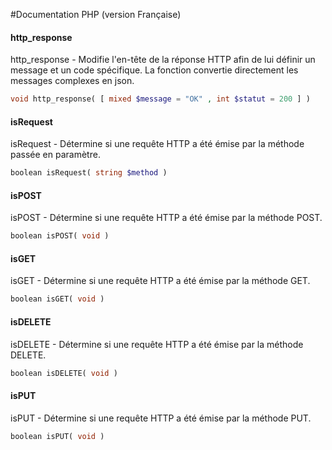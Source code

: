 #Documentation PHP (version Française)



#### http_response
http_response - Modifie l'en-tête de la réponse HTTP afin de lui définir un message et un code spécifique. La fonction convertie directement les messages complexes en json.
```php
void http_response( [ mixed $message = "OK" , int $statut = 200 ] )
```

#### isRequest
isRequest - Détermine si une requête HTTP a été émise par la méthode passée en paramètre.
```php
boolean isRequest( string $method ) 
```

#### isPOST
isPOST - Détermine si une requête HTTP a été émise par la méthode POST.
```php
boolean isPOST( void ) 
```

#### isGET
isGET - Détermine si une requête HTTP a été émise par la méthode GET.
```php
boolean isGET( void ) 
```

#### isDELETE
isDELETE - Détermine si une requête HTTP a été émise par la méthode DELETE.
```php
boolean isDELETE( void ) 
```

#### isPUT
isPUT - Détermine si une requête HTTP a été émise par la méthode PUT.
```php
boolean isPUT( void ) 
```
